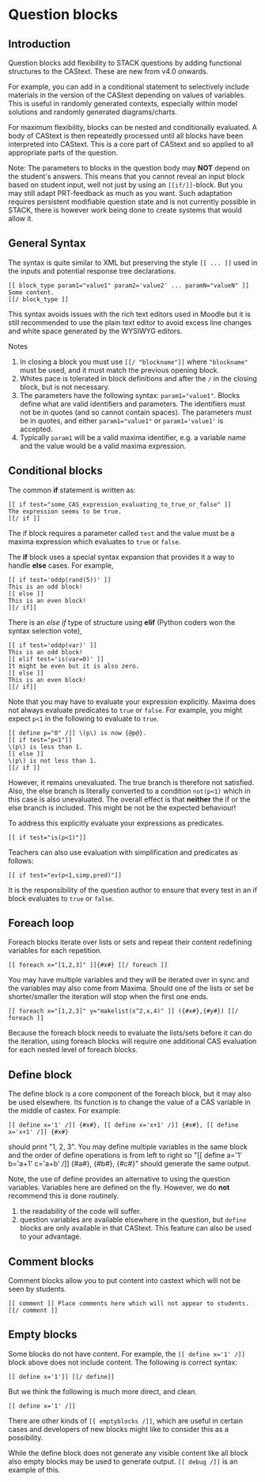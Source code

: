 # Question blocks

## Introduction ##

Question blocks add flexibility to STACK questions by adding functional structures to the CAStext.  These are new from v4.0 onwards.

For example, you can add in a conditional statement to selectively include materials in the version of the CAStext depending on values of variables.
This is useful in randomly generated contexts, especially within model solutions and randomly generated diagrams/charts.

For maximum flexibility, blocks can be nested and conditionally evaluated. A body of CAStext is then repeatedly processed until all
blocks have been interpreted into CAStext. This is a core part of CAStext and so applied to all appropriate parts of the question.

Note:  The parameters to blocks in the question body may **NOT** depend on the student's answers. This means that you cannot reveal
an input block based on student input, well not just by using an `[[if/]]`-block. But you may still adapt PRT-feedback as much as you
want. Such adaptation requires persistent modifiable question state and is not currently possible in STACK, there is however work being done to create systems that would allow it.


## General Syntax ##

The syntax is quite similar to XML but preserving the style ``[[ ... ]]`` used in the inputs and potential response tree declarations.

    [[ block_type param1="value1" param2='value2' ... paramN="valueN" ]]
    Some content.
    [[/ block_type ]]

This syntax avoids issues with the rich text editors used in Moodle but it is still recommended to use the plain text editor to avoid excess line changes and white space generated by the WYSIWYG editors.

Notes

1. In closing a block you must use `[[/ "blockname"]]` where `"blockname"` must be used, and it must match the previous opening block.  
2. Whites pace is tolerated in block definitions and after the `/` in the closing block, but is not necessary.
3. The parameters have the following syntax:  `param1="value1"`.  Blocks define what are valid identifiers and parameters.  The identifiers must not be in quotes (and so cannot contain spaces).  The parameters must be in quotes, and either `param1="value1"` or `param1='value1'` is accepted.
4. Typically `param1` will be a valid maxima identifier, e.g. a variable name and the value would be a valid maxima expression.

## Conditional blocks ##

The common **if** statement is written as:

    [[ if test="some_CAS_expression_evaluating_to_true_or_false" ]]
    The expression seems to be true.
    [[/ if ]]

The if block requires a parameter called `test` and the value must be a maxima expression which evaluates to `true` or `false`.

The **if** block uses a special syntax expansion that provides it a way to handle **else** cases. For example,

    [[ if test='oddp(rand(5))' ]]
    This is an odd block!
    [[ else ]]
    This is an even block!
    [[/ if]]

There is an *else if* type of structure using **elif** (Python coders won the syntax selection vote),

    [[ if test='oddp(var)' ]]
    This is an odd block!
    [[ elif test='is(var=0)' ]]
    It might be even but it is also zero.
    [[ else ]]
    This is an even block!
    [[/ if]]

Note that you may have to evaluate your expression explicitly.  Maxima does not always evaluate predicates to `true` or `false`.  For example, you might expect `p<1` in the following to evaluate to `true`.

    [[ define p="0" /]] \(p\) is now {@p@}.
    [[ if test="p<1"]]
    \(p\) is less than 1.
    [[ else ]]
    \(p\) is not less than 1.
    [[/ if ]]

However, it remains unevaluated.  The true branch is therefore not satisfied.  Also, the else branch is literally converted to a condition `not(p<1)` which in this case is also unevaluated.  The overall effect is that **neither** the if or the else branch is included.  This might be not be the expected behaviour!

To address this explicitly evaluate your expressions as predicates.

    [[ if test="is(p<1)"]]

Teachers can also use evaluation with simplification and predicates as follows:

    [[ if test="ev(p<1,simp,pred)"]]

It is the responsibility of the question author to ensure that every test in an if block evaluates to `true` or `false`.

## Foreach loop ##

Foreach blocks iterate over lists or sets and repeat their content redefining variables for each repetition.

    [[ foreach x="[1,2,3]" ]]{#x#} [[/ foreach ]]

You may have multiple variables and they will be iterated over in sync and the variables may also come from Maxima. Should one of
the lists or set be shorter/smaller the iteration will stop when the first one ends.

    [[ foreach x="[1,2,3]" y="makelist(x^2,x,4)" ]] ({#x#},{#y#}) [[/ foreach ]]

Because the foreach block needs to evaluate the lists/sets before it can do the iteration, using foreach blocks will require one
additional CAS evaluation for each nested level of foreach blocks.

## Define block ##

The define block is a core component of the foreach block, but it may also be used elsewhere. Its function is to change the value of
a CAS variable in the middle of castex. For example:

    [[ define x='1' /]] {#x#}, [[ define x='x+1' /]] {#x#}, [[ define x='x+1' /]] {#x#}

should print "1, 2, 3". You may define multiple variables in the same block and the order of define operations is from left to right
so "[[ define a='1' b='a+1' c='a+b' /]] {#a#}, {#b#}, {#c#}" should generate the same output.

Note, the use of define provides an alternative to using the question variables.  Variables here are defined on the fly.  However, we do **not** recommend this is done routinely.

1. the readability of the code will suffer.
2. question variables are available elsewhere in the question, but `define` blocks are only available in that CAStext.  This feature can also be used to your advantage.

## Comment blocks ##

Comment blocks allow you to put content into castext which will not be seen by students.

    [[ comment ]] Place comments here which will not appear to students. [[/ comment ]]

## Empty blocks ##

Some blocks do not have content.  For example, the `[[ define x='1' /]]` block above does not include content.
The following is correct syntax:

    [[ define x='1']] [[/ define]]

But we think the following is much more direct, and clean.

    [[ define x='1' /]]

There are other kinds of `[[ emptyblocks /]]`, which are useful in certain cases and developers of new blocks might like to consider this as a possibility.

While the define block does not generate any visible content like all block also empty blocks may be used to generate output. `[[ debug /]]` is an example of this.
